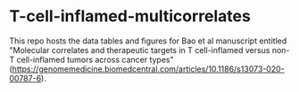 # T-cell-inflamed-multicorrelates
This repo hosts the data tables and figures for Bao et al manuscript entitled "Molecular correlates and therapeutic targets in T cell-inflamed versus non-T cell-inflamed tumors across cancer types" (https://genomemedicine.biomedcentral.com/articles/10.1186/s13073-020-00787-6).
